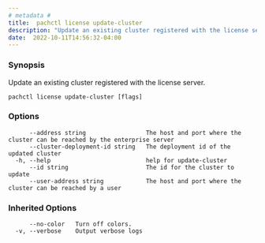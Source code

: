 ```yaml
---
# metadata # 
title:  pachctl license update-cluster
description: "Update an existing cluster registered with the license server."
date:  2022-10-11T14:56:32-04:00
---
```


### Synopsis

Update an existing cluster registered with the license server.

```
pachctl license update-cluster [flags]
```

### Options

```
      --address string                 The host and port where the cluster can be reached by the enterprise server
      --cluster-deployment-id string   The deployment id of the updated cluster
  -h, --help                           help for update-cluster
      --id string                      The id for the cluster to update
      --user-address string            The host and port where the cluster can be reached by a user
```

### Inherited Options

```
      --no-color   Turn off colors.
  -v, --verbose    Output verbose logs
```


